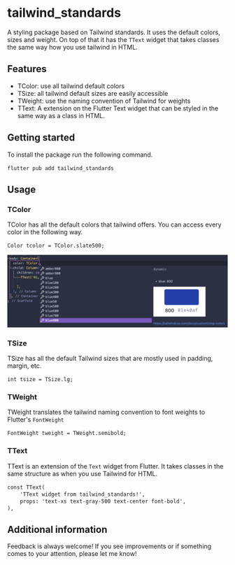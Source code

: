 # tailwind_standards
A styling package based on Tailwind standards. It uses the default colors, sizes and weight. On top of that it has the ```TText``` widget that takes classes the same way how you use tailwind in HTML.

## Features
- TColor: use all tailwind default colors
- TSize: all tailwind default sizes are easily accessible
- TWeight: use the naming convention of Tailwind for weights
- TText: A extension on the Flutter Text widget that can be styled in the same way as a class in HTML.

## Getting started

To install the package run the following command.
```
flutter pub add tailwind_standards
```

## Usage

### TColor
TColor has all the default colors that tailwind offers. You can access every color in the following way.
``` 
Color tcolor = TColor.slate500;
```
![Alt text](assets/read_me/tcolor_preview.png "TColor preview")

### TSize
TSize has all the default Tailwind sizes that are mostly used in padding, margin, etc.
```
int tsize = TSize.lg;
```

### TWeight
TWeight translates the tailwind naming convention to font weights to Flutter's ```FontWeight```
```
FontWeight tweight = TWeight.semibold;
```

### TText
TText is an extension of the ```Text``` widget from Flutter. It takes classes in the same structure as when you use Tailwind for HTML.
```
const TText(
    'TText widget from tailwind_standards!',
    props: 'text-xs text-gray-500 text-center font-bold',
),
```
## Additional information

Feedback is always welcome! If you see improvements or if something comes to your attention, please let me know!